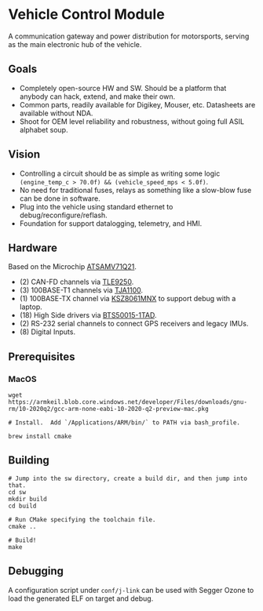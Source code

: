 # Vehicle Control Module

A communication gateway and power distribution for motorsports, serving as the main electronic hub of the vehicle.

## Goals
  - Completely open-source HW and SW.  Should be a platform that anybody can hack, extend, and make their own.
  - Common parts, readily available for Digikey, Mouser, etc.  Datasheets are available without NDA.
  - Shoot for OEM level reliability and robustness, without going full ASIL alphabet soup.

## Vision
  - Controlling a circuit should be as simple as writing some logic `(engine_temp_c > 70.0f) && (vehicle_speed_mps < 5.0f)`.
  - No need for traditional fuses, relays as something like a slow-blow fuse can be done in software.
  - Plug into the vehicle using standard ethernet to debug/reconfigure/reflash.
  - Foundation for support datalogging, telemetry, and HMI.

## Hardware
Based on the Microchip [ATSAMV71Q21](https://www.microchip.com/wwwproducts/en/ATSAMV71Q21).
* (2) CAN-FD channels via [TLE9250](https://www.infineon.com/cms/en/product/transceivers/automotive-transceiver/automotive-can-transceivers/tle9250xsj/).
* (3) 100BASE-T1 channels via [TJA1100](https://www.nxp.com/products/interfaces/ethernet-/automotive-ethernet-phy-transceivers/ieee-100base-t1-compliant-automotive-ethernet-phy-transceiver:TJA1100HN).
* (1) 100BASE-TX channel via [KSZ8061MNX](https://www.microchip.com/wwwproducts/en/KSZ8061) to support debug with a laptop.
* (18) High Side drivers via [BTS50015-1TAD](https://www.infineon.com/cms/en/product/power/smart-low-side-high-side-switches/automotive-smart-high-side-switch-profet/power-profet/bts50015-1tad/).
* (2) RS-232 serial channels to connect GPS receivers and legacy IMUs.
* (8) Digital Inputs.

## Prerequisites
### MacOS
```
wget https://armkeil.blob.core.windows.net/developer/Files/downloads/gnu-rm/10-2020q2/gcc-arm-none-eabi-10-2020-q2-preview-mac.pkg

# Install.  Add `/Applications/ARM/bin/` to PATH via bash_profile.

brew install cmake
```

## Building
```
# Jump into the sw directory, create a build dir, and then jump into that.
cd sw
mkdir build
cd build

# Run CMake specifying the toolchain file.
cmake ..

# Build!
make
```

## Debugging
A configuration script under `conf/j-link` can be used with Segger Ozone to load the generated ELF on target and debug.

